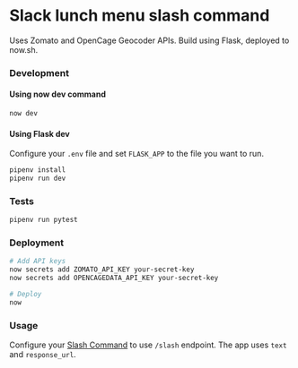 # Slack lunch menu slash command

Uses Zomato and OpenCage Geocoder APIs. Build using Flask, deployed to now.sh.

### Development

#### Using now dev command

```bash
now dev
```

#### Using Flask dev

Configure your `.env` file and set `FLASK_APP` to the file you want to run.

```bash
pipenv install
pipenv run dev
```

### Tests

```bash
pipenv run pytest
```

### Deployment

```bash
# Add API keys
now secrets add ZOMATO_API_KEY your-secret-key
now secrets add OPENCAGEDATA_API_KEY your-secret-key

# Deploy
now
```

### Usage

Configure your [Slash Command](https://api.slack.com/slash-commands) to use `/slash` endpoint. The app uses `text` and `response_url`.